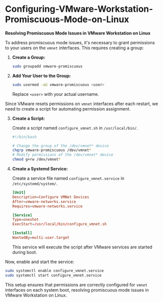 # Configuring-VMware-Workstation-Promiscuous-Mode-on-Linux

**Resolving Promiscuous Mode Issues in VMware Workstation on Linux**

To address promiscuous mode issues, it's necessary to grant permissions to your users on the `vmnet` interfaces. This requires creating a group:

1. **Create a Group:**
   
   ```bash
   sudo groupadd vmware-promiscuous
   ```

2. **Add Your User to the Group:**
   
   ```bash
   sudo usermod -aG vmware-promiscuous <user>
   ```

   Replace `<user>` with your actual username.

Since VMware resets permissions on `vmnet` interfaces after each restart, we need to create a script for automating permission assignment.

3. **Create a Script:**
   
   Create a script named `configure_vmnet.sh` in `/usr/local/bin/`.

   ```bash
   #!/bin/bash  

   # Change the group of the /dev/vmnet* device  
   chgrp vmware-promiscuous /dev/vmnet*  
   # Modify permissions of the /dev/vmnet* device  
   chmod g+rw /dev/vmnet*
   ```

4. **Create a Systemd Service:**
   
   Create a service file named `configure_vmnet.service` in `/etc/systemd/system/`.

   ```conf
   [Unit]  
   Description=Configure VMNet Devices  
   After=vmware-networks.service  
   Requires=vmware-networks.service  

   [Service]  
   Type=oneshot  
   ExecStart=/usr/local/bin/configure_vmnet.sh  

   [Install]  
   WantedBy=multi-user.target
   ```

   This service will execute the script after VMware services are started during boot.

Now, enable and start the service:

```bash
sudo systemctl enable configure_vmnet.service
sudo systemctl start configure_vmnet.service
```

This setup ensures that permissions are correctly configured for `vmnet` interfaces on each system boot, resolving promiscuous mode issues in VMware Workstation on Linux.
